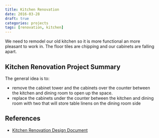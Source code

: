 ```yaml
---
title: Kitchen Renovation
date: 2016-03-28
draft: true
categories: projects
tags: [renovation, kitchen]
---
```


We need to remodel our old kitchen so it is more functional an more pleasant to work in. The floor tiles are chipping and our cabinets are falling apart.
<!--more-->

## Kitchen Renovation Project Summary
The general idea is to:

- remove the cabinet tower and the cabinets over the counter between the kitchen and dining room to open up the space.
- replace the cabinets under the counter between the kitchen and dining room with two that will store table linens on the dining room side

## References
- [Kitchen Renovation Design Document](/projects/kitchen/kitchen-renovation-design)
